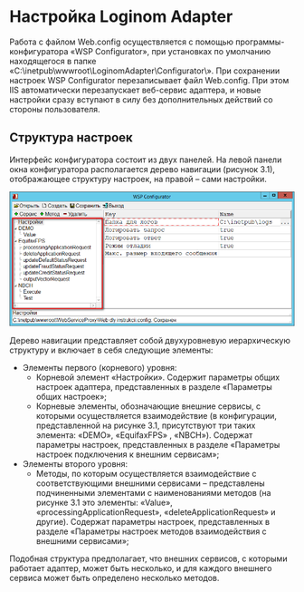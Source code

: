 # Настройка Loginom Adapter

Работа с файлом Web.config осуществляется с помощью программы-конфигуратора «WSP Configurator», при установках по умолчанию находящегося в папке «C:\inetpub\wwwroot\LoginomAdapter\Configurator\».
При сохранении настроек WSP Configurator перезаписывает файл Web.config. При этом IIS автоматически перезапускает веб-сервис адаптера, и новые настройки сразу вступают в силу без дополнительных действий со стороны пользователя.

## Структура настроек

Интерфейс конфигуратора состоит из двух панелей. На левой панели окна конфигуратора располагается дерево навигации (рисунок 3.1), отображающее структуру настроек, на правой – сами настройки.

![Рисунок 3.1 – Дерево навигации настроек](./images/adapter_navigation_tree.png)

Дерево навигации представляет собой двухуровневую иерархическую структуру и включает в себя следующие элементы:
* Элементы первого (корневого) уровня:
  * Корневой элемент «Настройки». Содержит параметры общих настроек адаптера, представленных в разделе «Параметры общих настроек»;
  * Корневые элементы, обозначающие внешние сервисы, с которыми осуществляется взаимодействие (в конфигурации, представленной на рисунке 3.1, присутствуют три таких элемента: «DEMO», «EquifaxFPS» , «NBCH»). Содержат параметры настроек, представленных в разделе «Параметры настроек подключения к внешним сервисам»;
* Элементы второго уровня:
  * Методы, по которым осуществляется взаимодействие с соответствующими внешними сервисами – представлены подчиненными элементами с наименованиями методов (на рисунке 3.1 это элементы: «Value», «processingApplicationRequest», «deleteApplicationRequest» и другие). Содержат параметры настроек, представленных в разделе «Параметры настроек методов взаимодействия с внешними сервисами»;

Подобная структура предполагает, что внешних сервисов, с которыми работает адаптер, может быть несколько, и для каждого внешнего сервиса может быть определено несколько методов.
